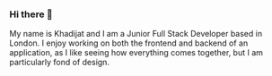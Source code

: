 ### Hi there 👋

My name is Khadijat and I am a Junior Full Stack Developer based in London. I enjoy working on both the frontend and backend of an application, as I like seeing how everything comes together, but I am particularly fond of design.

<!--
**Khadijat98/Khadijat98** is a ✨ _special_ ✨ repository because its `README.md` (this file) appears on your GitHub profile.

Here are some ideas to get you started:

- 🔭 I’m currently working on ...
- 🌱 I’m currently learning ...
- 👯 I’m looking to collaborate on ...
- 🤔 I’m looking for help with ...
- 💬 Ask me about ...
- 📫 How to reach me: ...
- 😄 Pronouns: ...
- ⚡ Fun fact: ...
-->
